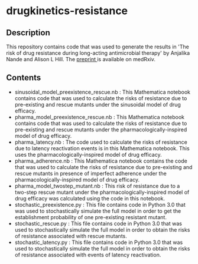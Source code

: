 # drugkinetics-resistance
## Description
This repository contains code that was used to generate the results in 'The risk of drug resistance during long-acting antimicrobial therapy' by Anjalika Nande and Alison L Hill. The <a href="https://www.medrxiv.org/content/10.1101/2021.07.10.21260044v1" target="_blank"> preprint </a> is available on medRxiv. 
## Contents
* sinusoidal_model_preexistence_rescue.nb : This Mathematica notebook contains code that was used to calculate the risks of resistance due to pre-existing and rescue mutants under the sinusoidal model of drug efficacy.
* pharma_model_preexistence_rescue.nb : This Mathematica notebook contains code that was used to calculate the risks of resistance due to pre-existing and rescue mutants under the pharmacologically-inspired model of drug efficacy.
* pharma_latency.nb : The code used to calculate the risks of resistance due to latency reactivation events is in this Mathematica notebook. This uses the pharmacologically-inspired model of drug efficacy.
* pharma_adherence.nb : This Mathematica notebook contains the code that was used to calculate the risks of resistance due to pre-existing and rescue mutants in presence of imperfect adherence under the pharmacologically-inspired model of drug efficacy. 
* pharma_model_twostep_mutant.nb :  This risk of resistance due to a two-step rescue mutant under the pharmacologically-inspired model of drug efficacy was calculated using the code in this notebook.
* stochastic_preexistence.py : This file contains code in Python 3.0 that was used to stochastically simulate the full model in order to get the establishment probability of one pre-existing resistant mutant.
* stochastic_rescue.py : This file contains code in Python 3.0 that was used to stochastically simulate the full model in order to obtain the risks of resistance associated with rescue mutants.
* stochastic_latency.py :  This file contains code in Python 3.0 that was used to stochastically simulate the full model in order to obtain the risks of resistance associated with events of latency reactivation. 
